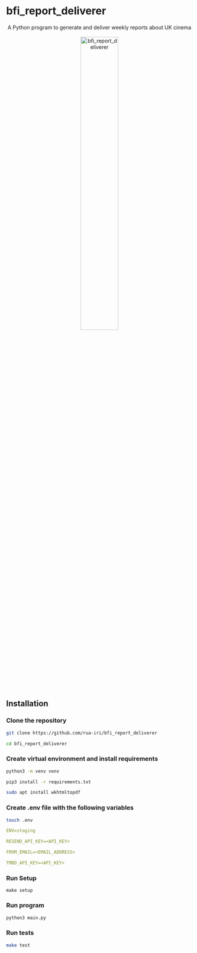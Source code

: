 # bfi_report_deliverer

<div align="center">
  <div>
    A Python program to generate and deliver weekly reports about UK cinema
    </div>
  <br/>
  <div>
<img src="https://github.com/rua-iri/bfi_report_deliverer/assets/117874491/27e832fb-1c99-45eb-a190-04f88758c4cf" alt=bfi_report_deliverer logo" width="45%" />
    </div>
</div>



## Installation

### Clone the repository
```bash 
git clone https://github.com/rua-iri/bfi_report_deliverer

cd bfi_report_deliverer
```


### Create virtual environment and install requirements

```bash
python3 -m venv venv

pip3 install -r requirements.txt

sudo apt install wkhtmltopdf
```

### Create .env file with the following variables
```bash
touch .env
```

```yaml
ENV=staging

RESEND_API_KEY=<API_KEY>

FROM_EMAIL=<EMAIL_ADDRESS>

TMBD_API_KEY=<API_KEY>
```


### Run Setup
```
make setup
```

### Run program

```bash 
python3 main.py
```

### Run tests

```bash
make test
```



